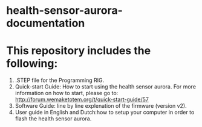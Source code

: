 # health-sensor-aurora-documentation

# This repository includes the following:

1. .STEP file for the Programming RIG. 
2. Quick-start Guide: How to start using the health sensor aurora. For more information on how to start, please go to: http://forum.wemaketotem.org/t/quick-start-guide/57
3. Software Guide: line by line explenation of the firmware (version v2).
4. User guide in English and Dutch:how to setup your computer in order to flash the health sensor aurora. 
